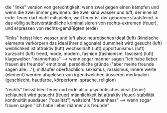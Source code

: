 die "linke" version von gerechtigkeit:
wenn zwei gegen einen kämpfen
und wenn die zwei immer gewinnen.
die zwei sind wasser und luft,
der eine ist erde.
feuer darf nicht mitspielen,
weil feuer ist der geborene staatsfeind.
= das völlig selbstverständliche
kriminalisieren von rechts-extremen (feuer), und
erpressen von rechts-gemäßigten (erde)

"links" heisst hier: wasser und luft
also:
neurotisches ideal (luft) (kindische elemente verkörpern das ideal ihrer diagonale)
dummheit wird gesucht (luft)
weiblichkeit ist attraktiv (luft)
wechselhaft (luft)
opportunismus (luft)
kurzsicht (luft)
trend, mode, modern, fashion (fashionism, fascism) (luft)
klageweiber
"männerhass" --> wenn sogar männer sagen "ich habe lieber frauen als freunde"
emotional, persönliche gründe ("aber meine freunde sagen alle ..."), mitläufer
oberflächlich: sexismus, rassismus, innere werte (element) werden abgelesen von irgendwelchen äusseren merkmalen (geschlecht, hautfarbe, körperform, sprache, religion)

"rechts" heisst hier: feuer und erde
also:
psychotisches ideal (feuer)
schlauheit wird gesucht (feuer)
männlichkeit ist attraktiv (feuer)
stabilität
kontinuität
ausdauer ("qualität")
weitsicht
"frauenhass" --> wenn sogar frauen sagen "ich habe lieber männer als freunde"
